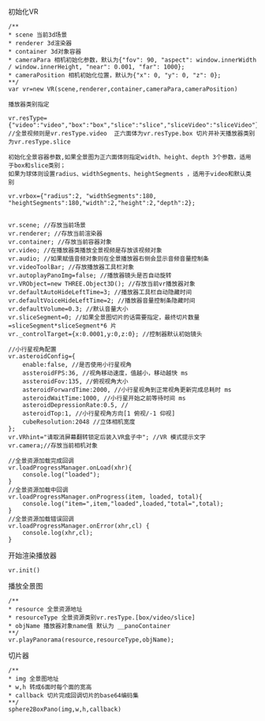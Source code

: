 初始化VR  
    
    /**
    * scene 当前3d场景
    * renderer 3d渲染器
    * container 3d对象容器
    * cameraPara 相机初始化参数，默认为{"fov": 90, "aspect": window.innerWidth / window.innerHeight, "near": 0.001, "far": 1000};
    * cameraPosition 相机初始化位置，默认为{"x": 0, "y": 0, "z": 0};
    **/
    var vr=new VR(scene,renderer,container,cameraPara,cameraPosition)
  
    播放器类别指定  

    vr.resType={"video":"video","box":"box","slice":"slice","sliceVideo":"sliceVideo"};  
    //全景视频则是vr.resType.video  正六面体为vr.resType.box 切片并补天播放器类别为vr.resType.slice
    
    初始化全景容器参数,如果全景图为正六面体则指定width、height、depth 3个参数，适用于box和slice类别；  
    如果为球体则设置radius、widthSegments、heightSegments ，适用于video和默认类别  

    vr.vrbox={"radius":2, "widthSegments":180, "heightSegments":180,"width":2,"height":2,"depth":2};  


    vr.scene; //存放当前场景
    vr.renderer; //存放当前渲染器
    vr.container; //存放当前容器对象
    vr.video; //在播放器类播放全景视频是存放该视频对象
    vr.audio; //如果赋值音频对象则在全景播放器右侧会显示音频音量控制条
    vr.videoToolBar; //存放播放器工具栏对象
    vr.autoplayPanoImg=false; //播放器镜头是否自动旋转
    vr.VRObject=new THREE.Object3D(); //存放当前vr播放器对象
    vr.defaultAutoHideLeftTime=3; //播放器工具栏自动隐藏时间
    vr.defaultVoiceHideLeftTime=2; //播放器音量控制条隐藏时间
    vr.defaultVolume=0.3; //默认音量大小
    vr.sliceSegment=0; //如果全景图切片的话需要指定，最终切片数量=sliceSegment*sliceSegment*6 片
    vr._controlTarget={x:0.0001,y:0,z:0}; //控制器默认初始镜头
    
    //小行星视角配置
    vr.asteroidConfig={
        enable:false, //是否使用小行星视角
        assteroidFPS:36, //视角移动速度，值越小，移动越快 ms
        assteroidFov:135, //俯视视角大小
        asteroidForwardTime:2000, //小行星视角到正常视角更新完成总耗时 ms
        asteroidWaitTime:1000, //小行星开始之前等待时间 ms
        asteroidDepressionRate:0.5, //
        asteroidTop:1, //小行星视角方向[1 俯视/-1 仰视]
        cubeResolution:2048 //立体相机宽度
    };
    vr.VRhint="请取消屏幕翻转锁定后装入VR盒子中"; //VR 模式提示文字
    vr.camera;//存放当前相机对象
    
    //全景资源加载完成回调
    vr.loadProgressManager.onLoad(xhr){
        console.log("loaded");
    }
    //全景资源加载中回调
    vr.loadProgressManager.onProgress(item, loaded, total){
        console.log("item=",item,"loaded",loaded,"total=",total);
    }
    //全景资源加载错误回调
    vr.loadProgressManager.onError(xhr,cl) {
        console.log(xhr,cl);
    }
    
开始渲染播放器
    
    vr.init()
    
播放全景图

    /**
    * resource 全景资源地址
    * resourceType 全景资源类别vr.resType.[box/video/slice]
    * objName 播放器对象name值 默认为 __panoContainer
    **/
    vr.playPanorama(resource,resourceType,objName);
    
切片器

    /**
    * img 全景图地址
    * w,h 转成6面时每个面的宽高
    * callback 切片完成回调切片的base64编码集 
    **/
    sphere2BoxPano(img,w,h,callback)